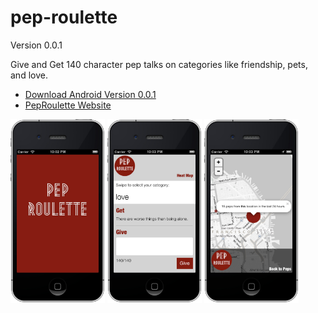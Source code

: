 pep-roulette
============
Version 0.0.1 

Give and Get 140 character pep talks on categories like friendship, pets, and love.

* [Download Android Version 0.0.1](http://peproulette.herokuapp.com/download "Android Download")
* [PepRoulette Website](http://peproulette.herokuapp.com/ "Website")

<img src="/public/images/screenshots/splash.jpg" style="max-width:30%"/>
<img src="/public/images/screenshots/main.jpg" style="max-width:30%"/>
<img src="/public/images/screenshots/map.jpg" style="max-width:30%"/>
